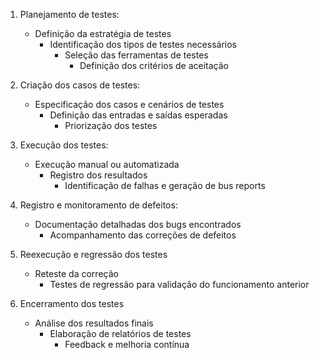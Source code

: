 1. Planejamento de testes:
    - Definição da estratégia de testes
        - Identificação dos tipos de testes necessários
            - Seleção das ferramentas de testes
                - Definição dos critérios de aceitação

2. Criação dos casos de testes:
    - Especificação dos casos e cenários de testes
        - Definição das entradas e saídas esperadas
            - Priorização dos testes

3. Execução dos testes:
    - Execução manual ou automatizada
        - Registro dos resultados
            - Identificação de falhas e geração de bus reports

4. Registro e monitoramento de defeitos:
    - Documentação detalhadas dos bugs encontrados
        - Acompanhamento das correções de defeitos

5. Reexecução e regressão dos testes
    - Reteste da correção
      - Testes de regressão para validação do funcionamento  anterior

6. Encerramento dos testes
    - Análise dos resultados finais
        - Elaboração de relatórios de testes
            - Feedback e melhoria contínua